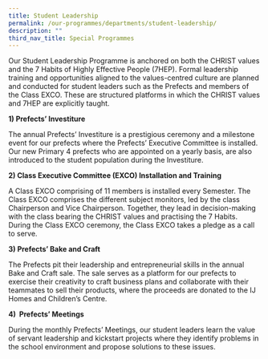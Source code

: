 ```yaml
---
title: Student Leadership
permalink: /our-programmes/departments/student-leadership/
description: ""
third_nav_title: Special Programmes
---
```

Our Student Leadership Programme is anchored on both the CHRIST values and the 7 Habits of Highly Effective People (7HEP). Formal leadership training and opportunities aligned to the values-centred culture are planned and conducted for student leaders such as the Prefects and members of the Class EXCO. These are structured platforms in which the CHRIST values and 7HEP are explicitly taught.

**1) Prefects’ Investiture**

The annual Prefects’ Investiture is a prestigious ceremony and a milestone event for our prefects where the Prefects’ Executive Committee is installed. Our new Primary 4 prefects who are appointed on a yearly basis, are also introduced to the student population during the Investiture.

**2) Class Executive Committee (EXCO) Installation and Training**

A Class EXCO comprising of 11 members is installed every Semester. The Class EXCO comprises the different subject monitors, led by the class Chairperson and Vice Chairperson. Together, they lead in decision-making with the class bearing the CHRIST values and practising the 7 Habits. During the Class EXCO ceremony, the Class EXCO takes a pledge as a call to serve.

**3) Prefects’ Bake and Craft**

The Prefects pit their leadership and entrepreneurial skills in the annual Bake and Craft sale. The sale serves as a platform for our prefects to exercise their creativity to craft business plans and collaborate with their teammates to sell their products, where the proceeds are donated to the IJ Homes and Children’s Centre.

**4)  Prefects’ Meetings**

During the monthly Prefects’ Meetings, our student leaders learn the value of servant leadership and kickstart projects where they identify problems in the school environment and propose solutions to these issues.
